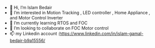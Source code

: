 - 👋 Hi, I’m Islam Bedair
- 👀 I’m interested in Motion Tracking , LED controller , Home Appliance , and Motor Control Inverter
- 🌱 I’m currently learning RTOS and FOC
- 💞️ I’m looking to collaborate on FOC Motor control
- 📫 my Linkedin account :https://www.linkedin.com/in/islam-gamal-bedair-b9a15556/
